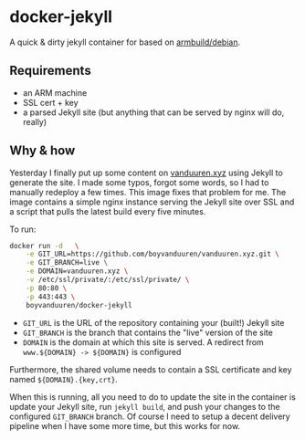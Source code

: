# docker-jekyll

A quick & dirty jekyll container for based on [armbuild/debian][1].

## Requirements

* an ARM machine
* SSL cert + key
* a parsed Jekyll site (but anything that can be served by nginx will do, really)


## Why & how

Yesterday I finally put up some content on [vanduuren.xyz][2] using Jekyll to generate the site. I made some typos, forgot some words, so I had to manually redeploy a few times. This image fixes that problem for me.
The image contains a simple nginx instance serving the Jekyll site over SSL and a script that pulls the latest build every five minutes.

To run:

```bash
docker run -d	\
	-e GIT_URL=https://github.com/boyvanduuren/vanduuren.xyz.git \
	-e GIT_BRANCH=live \
	-e DOMAIN=vanduuren.xyz \
	-v /etc/ssl/private/:/etc/ssl/private/ \
	-p 80:80 \
	-p 443:443 \
	boyvanduuren/docker-jekyll
```

* `GIT_URL` is the URL of the repository containing your (built!) Jekyll site
* `GIT_BRANCH` is the branch that contains the "live" version of the site
* `DOMAIN` is the domain at which this site is served. A redirect from `www.${DOMAIN} -> ${DOMAIN}` is configured

Furthermore, the shared volume needs to contain a SSL certificate and key named `${DOMAIN}.{key,crt}`.

When this is running, all you need to do to update the site in the container is update your Jekyll site, run `jekyll build`, and push your changes to the configured `GIT_BRANCH` branch.
Of course I need to setup a decent delivery pipeline when I have some more time, but this works for now.

[1]: https://hub.docker.com/r/armbuild/debian/
[2]: https://vanduuren.xyz
